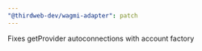 ```yaml
---
"@thirdweb-dev/wagmi-adapter": patch
---
```


Fixes getProvider autoconnections with account factory
